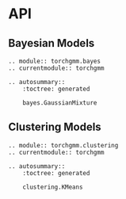 # API

## Bayesian Models

```{eval-rst}
.. module:: torchgmm.bayes
.. currentmodule:: torchgmm

.. autosummary::
    :toctree: generated

    bayes.GaussianMixture
```

## Clustering Models

```{eval-rst}
.. module:: torchgmm.clustering
.. currentmodule:: torchgmm

.. autosummary::
    :toctree: generated

    clustering.KMeans
```
